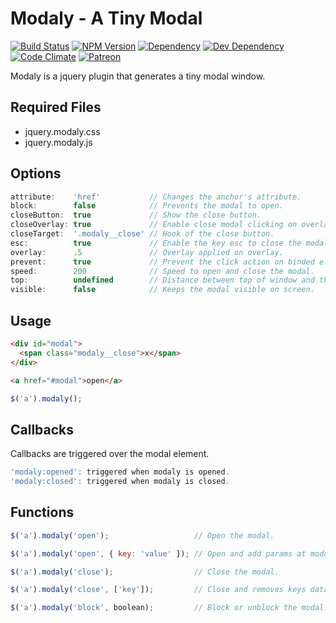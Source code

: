 # Modaly - A Tiny Modal

[![Build Status](https://img.shields.io/travis/wbotelhos/modaly/master.svg)](https://travis-ci.org/wbotelhos/modaly "Travis CI")
[![NPM Version](https://badge.fury.io/js/modaly.svg)](https://badge.fury.io/js/modaly)
[![Dependency](https://david-dm.org/wbotelhos/modaly.svg)](https://david-dm.org/wbotelhos/modaly "Dependency Status")
[![Dev Dependency](https://david-dm.org/wbotelhos/modaly/dev-status.svg)](https://david-dm.org/wbotelhos/modaly#info=devDependencies "Dev Dependency Status")
[![Code Climate](https://codeclimate.com/github/wbotelhos/modaly.png)](https://codeclimate.com/github/wbotelhos/modaly)
[![Patreon](https://img.shields.io/badge/donation-%3C3-brightgreen.svg)](https://www.patreon.com/wbotelhos)

Modaly is a jquery plugin that generates a tiny modal window.

## Required Files

+ jquery.modaly.css
+ jquery.modaly.js

## Options

```js
attribute:    'href'           // Changes the anchor's attribute.
block:        false            // Prevents the modal to open.
closeButton:  true             // Show the close button.
closeOverlay: true             // Enable close modal clicking on overlay.
closeTarget:  '.modaly__close' // Hook of the close button.
esc:          true             // Enable the key esc to close the modal.
overlay:      .5               // Overlay applied on overlay.
prevent:      true             // Prevent the click action on binded element.
speed:        200              // Speed to open and close the modal.
top:          undefined        // Distance between top of window and the modal.
visible:      false            // Keeps the modal visible on screen.
```

## Usage

```html
<div id="modal">
  <span class="modaly__close">x</span>
</div>
```

```html
<a href="#modal">open</a>
```

```js
$('a').modaly();
```

## Callbacks

Callbacks are triggered over the modal element.

```js
'modaly:opened': triggered when modaly is opened.
'modaly:closed': triggered when modaly is closed.
```

## Functions

```js
$('a').modaly('open');                   // Open the modal.

$('a').modaly('open', { key: 'value' }); // Open and add params at modal.

$('a').modaly('close');                  // Close the modal.

$('a').modaly('close', ['key']);         // Close and removes keys data from modal.

$('a').modaly('block', boolean);         // Block or unblock the modal.
```
